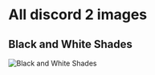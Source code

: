 # All discord 2 images

## Black and White Shades

![Black and White Shades](https://dj-jr30.github.io/ACE-BetterDiscord/BetterDiscord/Dev/Files/images/Discord2/BlackToWhiteShades_ColorPallet.png)

